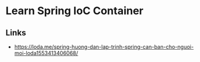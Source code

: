 # Learn Spring IoC Container

## Links
- https://loda.me/spring-huong-dan-lap-trinh-spring-can-ban-cho-nguoi-moi-loda1553413406068/

